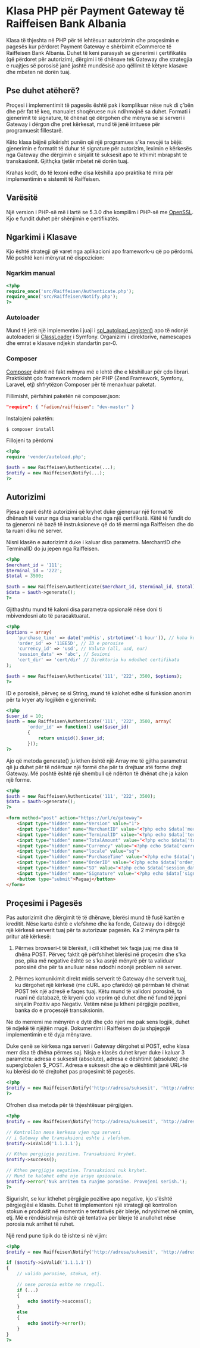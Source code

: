 # Klasa PHP për Payment Gateway të Raiffeisen Bank Albania

Klasa të thjeshta në PHP për të lehtësuar autorizimin dhe proçesimin e pagesës kur përdoret Payment Gateway e shërbimit eCommerce të Raiffeisen Bank Albania. Duhet të keni parasysh se gjenerimi i çertifikatës (që përdoret për autorizim), dërgimi i të dhënave tek Gateway dhe strategjia e ruajtjes së porosisë janë jashtë mundësisë apo qëllimit të këtyre klasave dhe mbeten në dorën tuaj.

## Pse duhet atëherë?

Proçesi i implementimit të pagesës është pak i komplikuar nëse nuk di ç'bën dhe për fat të keq, manualet shoqëruese nuk ndihmojnë sa duhet. Formati i gjenerimit të signature, të dhënat që dërgohen dhe mënyra se si serveri i Gateway i dërgon dhe pret kërkesat, mund të jenë irrituese për programuesit fillestarë.

Këto klasa bëjnë pikërisht punën që një programues s'ka nevojë ta bëjë: gjenerimin e formatit të duhur të signature për autorizim, leximin e kërkesës nga Gateway dhe dërgimin e sinjalit të suksesit apo të kthimit mbrapsht të transkasionit. Gjithçka tjetër mbetet në dorën tuaj.

Krahas kodit, do të lexoni edhe disa këshilla apo praktika të mira për implementimin e sistemit të Raiffeisen.

## Varësitë

Një version i PHP-së më i lartë se 5.3.0 dhe kompilim i PHP-së me [OpenSSL](http://www.php.net/manual/en/openssl.installation.php). Kjo e fundit duhet për shënjimin e çertifikatës.

## Ngarkimi i Klasave

Kjo është strategji që varet nga aplikacioni apo framework-u që po përdorni. Më poshtë keni mënyrat në dispozicion:

### Ngarkim manual

```php
<?php
require_once('src/Raiffeisen/Authenticate.php');
require_once('src/Raiffeisen/Notify.php');
?>
```

### Autoloader

Mund të jetë një implementim i juaji i [spl_autoload_register()](http://www.php.net/manual/en/function.spl-autoload-register.php) apo të ndonjë autoloaderi si [ClassLoader](https://github.com/symfony/ClassLoader) i Symfony. Organizimi i direktorive, namescapes dhe emrat e klasave ndjekin standartin psr-0.

### Composer

[Composer](http://getcomposer.org/) është në fakt mënyra më e lehtë dhe e këshilluar për çdo librari. Praktikisht çdo framework modern për PHP (Zend Framework, Symfony, Laravel, etj) shfrytëzon Composer për të menaxhuar paketat.

Fillimisht, përfshini paketën në composer.json:

```json
"require": { "fadion/raiffeisen": "dev-master" }
```

Instalojeni paketën:

	$ composer install

Fillojeni ta përdorni

```php
<?php
require 'vendor/autoload.php';

$auth = new Raiffeisen\Authenticate(...);
$notify = new Raiffeisen\Notify(...);
?>
```

## Autorizimi

Pjesa e parë është autorizimi që kryhet duke gjeneruar një format të dhënash të varur nga disa variabla dhe nga një çertifikatë. Këtë të fundit do ta gjeneroni në bazë të instruksioneve që do të merrni nga Raiffeisen dhe do ta ruani diku në server.

Nisni klasën e autorizimit duke i kaluar disa parametra. MerchantID dhe TerminalID do ju jepen nga Raiffeisen.

```php
<?php
$merchant_id = '111';
$terminal_id = '222';
$total = 3500;

$auth = new Raiffeisen\Authenticate($merchant_id, $terminal_id, $total);
$data = $auth->generate();
?>
```

Gjithashtu mund të kaloni disa parametra opsionalë nëse doni ti mbivendosni ato të paracaktuarat.

```php
<?php
$options = array(
	'purchase_time' => date('ymdHis', strtotime('-1 hour')), // koha kur eshte kryer porosia
	'order_id' => '11EE5D', // ID e porosise
	'currency_id' => 'usd', // Valuta (all, usd, eur)
	'session_data' => 'abc', // Sesioni
	'cert_dir' => 'cert/dir' // Direktoria ku ndodhet certifikata
);

$auth = new Raiffeisen\Authenticate('111', '222', 3500, $options);
?>
```

ID e porosisë, përveç se si String, mund të kalohet edhe si funksion anonim për ta kryer aty logjikën e gjenerimit:

```php
<?php
$user_id = 10;
$auth = new Raiffeisen\Authenticate('111', '222', 3500, array(
		'order_id' => function() use($user_id)
		{
			return uniqid().$user_id;
		}));
?>
```

Ajo që metoda generate() ju kthen është një Array me të gjitha parametrat që ju duhet për të ndërtuar një formë dhe për ta drejtuar atë forme drejt Gateway. Më poshtë është një shembull që ndërton të dhënat dhe ja kalon një forme.

```php
<?php
$auth = new Raiffeisen\Authenticate('111', '222', 3500);
$data = $auth->generate();
?>
```

```html
<form method="post" action="https://url/e/gateway">
	<input type="hidden" name="Version" value="1">
	<input type="hidden" name="MerchantID" value="<?php echo $data['merchant_id']; ?>">
	<input type="hidden" name="TerminalID" value="<?php echo $data['terminal_id']; ?>">
	<input type="hidden" name="TotalAmount" value="<?php echo $data['total']; ?>">
	<input type="hidden" name="Currency" value="<?php echo $data['currency_id']; ?>">
	<input type="hidden" name="locale" value="sq">
	<input type="hidden" name="PurchaseTime" value="<?php echo $data['purchase_time']; ?>">
	<input type="hidden" name="OrderID" value="<?php echo $data['order_id']; ?>">
	<input type="hidden" name="SD" value="<?php echo $data['session_data']; ?>">
	<input type="hidden" name="Signature" value="<?php echo $data['signature']; ?>">
	<button type="submit">Paguaj</button>
</form>
```

## Proçesimi i Pagesës

Pas autorizimit dhe dërgimit të të dhënave, blerësi mund të fusë kartën e kreditit. Nëse karta është e vlefshme dhe ka fonde, Gateway do i dërgojë një kërkesë serverit tuaj për ta autorizuar pagesën. Ka 2 mënyra për ta pritur atë kërkesë:

1. Përmes browseri-t të blerësit, i cili kthehet tek faqja juaj me disa të dhëna POST. Përveç faktit që përfshihet blerësi në proçesim dhe s'ka pse, pika më negative është se s'ka asnjë mënyrë për ta validuar porosinë dhe për ta anulluar nëse ndodhi ndonjë problem në server.

2. Përmes komunikimit direkt midis serverit të Gateway dhe serverit tuaj, ku dërgohet një kërkesë (me cURL apo çfarëdo) që përmban të dhënat POST tek një adresë e faqes tuaj. Këtu mund të validoni porosinë, ta ruani në databazë, të kryeni çdo veprim që duhet dhe në fund të jepni sinjalin Pozitiv apo Negativ. Vetëm nëse ju ktheni përgjigje pozitive, banka do e proçesojë transaksionin.

Ne do merremi me mënyrën e dytë dhe çdo njeri me pak sens logjik, duhet të ndjekë të njëjtën rrugë. Dokumentimi i Raiffeisen do ju shpjegojë implementimin e të dyja mënyrave.

Duke qenë se kërkesa nga serveri i Gateway dërgohet si POST, edhe klasa merr disa të dhëna përmes saj. Nisja e klasës duhet kryer duke i kaluar 3 parametra: adresa e suksesit (absolute), adresa e dështimit (absolute) dhe superglobalen $_POST. Adresa e suksesit dhe ajo e dështimit janë URL-të ku blerësi do të drejtohet pas proçesimit të pagesës.

```php
<?php
$notify = new Raiffeisen\Notify('http://adresa/suksesit', 'http://adresa/deshtimit', $_POST);
?>
```

Ofrohen disa metoda për të thjeshtësuar përgjigjen.

```php
<?php
$notify = new Raiffeisen\Notify('http://adresa/suksesit', 'http://adresa/deshtimit', $_POST);

// Kontrollon nese kerkesa vjen nga serveri
// i Gateway dhe transaksioni eshte i vlefshem.
$notify->isValid('1.1.1.1');

// Kthen pergjigje pozitive. Transaksioni kryhet.
$notify->success();

// Kthen pergjigje negative. Transaksioni nuk kryhet.
// Mund te kalohet edhe nje arsye opsionale.
$notify->error('Nuk arritem ta ruajme porosine. Provojeni serish.');
?>
```

Sigurisht, se kur kthehet përgjigje pozitive apo negative, kjo s'është përgjegjësi e klasës. Duhet të implementoni një strategji që kontrollon stokun e produktit në momentin e tentativës për blerje, ndryshimet në çmim, etj. Më e rëndësishmja është që tentativa për blerje të anullohet nëse porosia nuk arrihet të ruhet.

Një rend pune tipik do të ishte si në vijim:

```php
<?php
$notify = new Raiffeisen\Notify('http://adresa/suksesit', 'http://adresa/deshtimit', $_POST);

if ($notify->isValid('1.1.1.1'))
{
	// valido porosine, stokun, etj.

	// nese porosia eshte ne rregull.
	if (...)
	{
		echo $notify->success();
	}
	else
	{
		echo $notify->error();
	}
}
?>
```